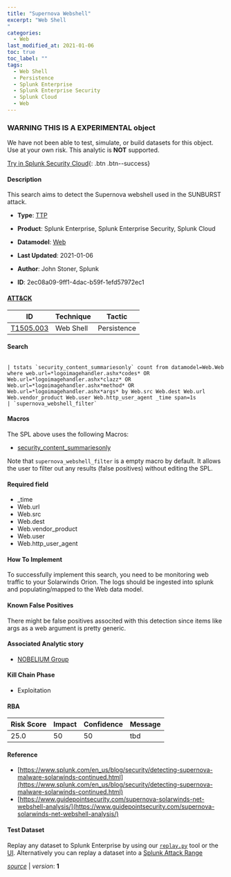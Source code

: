 ```yaml
---
title: "Supernova Webshell"
excerpt: "Web Shell
"
categories:
  - Web
last_modified_at: 2021-01-06
toc: true
toc_label: ""
tags:
  - Web Shell
  - Persistence
  - Splunk Enterprise
  - Splunk Enterprise Security
  - Splunk Cloud
  - Web
---
```


###  WARNING THIS IS A EXPERIMENTAL object
We have not been able to test, simulate, or build datasets for this object. Use at your own risk. This analytic is **NOT** supported.


[Try in Splunk Security Cloud](https://www.splunk.com/en_splunk_app_enrichmentus/cyber-security.html){: .btn .btn--success}

#### Description

This search aims to detect the Supernova webshell used in the SUNBURST attack.

- **Type**: [TTP](https://github.com/splunk/security_content/wiki/object-Analytic-Types)
- **Product**: Splunk Enterprise, Splunk Enterprise Security, Splunk Cloud
- **Datamodel**: [Web](https://docs.splunk.com/Documentation/CIM/latest/User/Web)

- **Last Updated**: 2021-01-06
- **Author**: John Stoner, Splunk
- **ID**: 2ec08a09-9ff1-4dac-b59f-1efd57972ec1


#### [ATT&CK](https://attack.mitre.org/)

| ID             | Technique        |  Tactic             |
| -------------- | ---------------- |-------------------- |
| [T1505.003](https://attack.mitre.org/techniques/T1505/003/) | Web Shell | Persistence |

#### Search

```

| tstats `security_content_summariesonly` count from datamodel=Web.Web where web.url=*logoimagehandler.ashx*codes* OR Web.url=*logoimagehandler.ashx*clazz* OR Web.url=*logoimagehandler.ashx*method* OR Web.url=*logoimagehandler.ashx*args* by Web.src Web.dest Web.url Web.vendor_product Web.user Web.http_user_agent _time span=1s 
| `supernova_webshell_filter`
```

#### Macros
The SPL above uses the following Macros:
* [security_content_summariesonly](https://github.com/splunk/security_content/blob/develop/macros/security_content_summariesonly.yml)

Note that `supernova_webshell_filter` is a empty macro by default. It allows the user to filter out any results (false positives) without editing the SPL.

#### Required field
* _time
* Web.url
* Web.src
* Web.dest
* Web.vendor_product
* Web.user
* Web.http_user_agent


#### How To Implement
To successfully implement this search, you need to be monitoring web traffic to your Solarwinds Orion. The logs should be ingested into splunk and populating/mapped to the Web data model.

#### Known False Positives
There might be false positives associted with this detection since items like args as a web argument is pretty generic.

#### Associated Analytic story
* [NOBELIUM Group](/stories/nobelium_group)


#### Kill Chain Phase
* Exploitation



#### RBA

| Risk Score  | Impact      | Confidence   | Message      |
| ----------- | ----------- |--------------|--------------|
| 25.0 | 50 | 50 | tbd |




#### Reference

* [https://www.splunk.com/en_us/blog/security/detecting-supernova-malware-solarwinds-continued.html](https://www.splunk.com/en_us/blog/security/detecting-supernova-malware-solarwinds-continued.html)
* [https://www.guidepointsecurity.com/supernova-solarwinds-net-webshell-analysis/](https://www.guidepointsecurity.com/supernova-solarwinds-net-webshell-analysis/)



#### Test Dataset
Replay any dataset to Splunk Enterprise by using our [`replay.py`](https://github.com/splunk/attack_data#using-replaypy) tool or the [UI](https://github.com/splunk/attack_data#using-ui).
Alternatively you can replay a dataset into a [Splunk Attack Range](https://github.com/splunk/attack_range#replay-dumps-into-attack-range-splunk-server)



[*source*](https://github.com/splunk/security_content/tree/develop/detections/experimental/web/supernova_webshell.yml) \| *version*: **1**